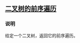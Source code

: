## [二叉树的前序遍历](https://leetcode-cn.com/problems/binary-tree-preorder-traversal/)
### 说明

给定一个二叉树，返回它的前序遍历。
